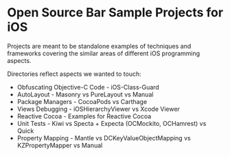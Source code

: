 # Open Source Bar Sample Projects for iOS

Projects are meant to be standalone examples of techniques and frameworks covering the similar areas of different iOS programming aspects.

Directories reflect aspects we wanted to touch:
 - Obfuscating Objective-C Code - iOS-Class-Guard
 - AutoLayout - Masonry vs PureLayout vs Manual
 - Package Managers - CocoaPods vs Carthage
 - Views Debugging - iOSHierarchyViewer vs Xcode Viewer
 - Reactive Cocoa - Examples for Reactive Cocoa
 - Unit Tests - Kiwi vs Specta + Expecta (OCMockito, OCHamrest) vs Quick
 - Property Mapping - Mantle vs DCKeyValueObjectMapping vs KZPropertyMapper vs Manual